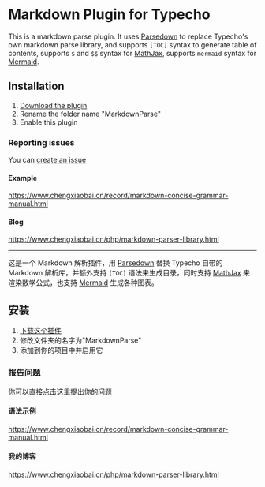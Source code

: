 Markdown Plugin for Typecho
=========================

This is a markdown parse plugin. 
It uses [Parsedown](https://github.com/erusev/parsedown) to replace Typecho's own markdown parse library, and supports `[TOC]` syntax to generate table of contents, supports `$` and `$$` syntax for [MathJax](https://www.mathjax.org), supports `mermaid` syntax for [Mermaid](https://mermaid-js.github.io/mermaid/#/).

## Installation

1. [Download the plugin](https://github.com/mrgeneralgoo/typecho-markdown/archive/master.zip)
2. Rename the folder name "MarkdownParse"
3. Enable this plugin

### Reporting issues

You can [create an issue](https://github.com/mrgeneralgoo/typecho-markdown/issues/new)

####  Example

https://www.chengxiaobai.cn/record/markdown-concise-grammar-manual.html

####  Blog

https://www.chengxiaobai.cn/php/markdown-parser-library.html

------

这是一个 Markdown 解析插件，用 [Parsedown](https://github.com/erusev/parsedown) 替换 Typecho 自带的 Markdown 解析库，并额外支持 `[TOC]` 语法来生成目录，同时支持 [MathJax](https://www.mathjax.org) 来渲染数学公式，也支持 [Mermaid](https://mermaid-js.github.io/mermaid/#/) 生成各种图表。

## 安装

1. [下载这个插件](https://github.com/mrgeneralgoo/typecho-markdown/archive/master.zip)
2. 修改文件夹的名字为"MarkdownParse"
3. 添加到你的项目中并启用它

### 报告问题

[你可以直接点击这里提出你的问题](https://github.com/mrgeneralgoo/typecho-markdown/issues/new)

####  语法示例

https://www.chengxiaobai.cn/record/markdown-concise-grammar-manual.html

#### 我的博客

https://www.chengxiaobai.cn/php/markdown-parser-library.html
